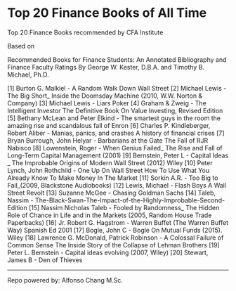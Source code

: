 # Top 20 Finance Books of All Time

Top 20 Finance Books recommended by CFA Institute

Based on

Recommended Books for Finance Students: An Annotated Bibliography and Finance Faculty Ratings
By George W. Kester, D.B.A. and Timothy B. Michael, Ph.D.

[1] Burton G. Malkiel - A Random Walk Down Wall Street
[2] Michael Lewis - The Big Short_ Inside the Doomsday Machine (2010, W.W. Norton & Company)
[3] Michael Lewis - Liars Poker
[4] Graham & Zweig - The Intelligent Investor The Definitive Book On Value Investing, Revised Edition
[5] Bethany McLean and Peter Elkind - The smartest guys in the room  the amazing rise and scandalous fall of Enron
[6] Charles P. Kindleberger, Robert Aliber - Manias, panics, and crashes A history of financial crises
[7] Bryan Burrough, John Helyar - Barbarians at the Gate The Fall of RJR Nabisco
[8] Lowenstein, Roger - When Genius Failed_ The Rise and Fall of Long-Term Capital Management (2001)
[9] Bernstein, Peter L - Capital Ideas _ The Improbable Origins of Modern Wall Street (2012) Wiley
[10] Peter Lynch, John Rothchild - One Up On Wall Street How To Use What You Already Know To Make Money In The Market
[11] Sorkin A.R. - Too Big to Fail_(2009, Blackstone Audiobooks)
[12] Lewis, Michael - Flash Boys A Wall Street Revolt
[13] Suzanne McGee - Chasing Goldman Sachs
[14] Taleb, Nassim - The-Black-Swan-The-Impact-of-the-Highly-Improbable-Second-Edition
[15] Nassim Nicholas Taleb - Fooled by Randomness_ The Hidden Role of Chance in Life and in the Markets (2005, Random House Trade Paperbacks)
[16] Jr. Robert G. Hagstrom - Warren Buffet (The Warren Buffet Way) Spanish Ed 2001
[17] Bogle, John C - Bogle On Mutual Funds (2015). Wiley
[18] Lawrence G. McDonald, Patrick Robinson - A Colossal Failure of Common Sense The Inside Story of the Collapse of Lehman Brothers
[19] Peter L. Bernstein - Capital ideas evolving (2007, Wiley)
[20] Stewart, James B - Den of Thieves

---
Repo powered by: Alfonso Chang M.Sc.
